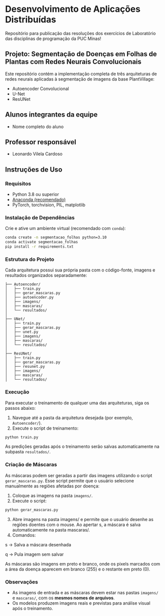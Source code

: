
# Desenvolvimento de Aplicações Distribuídas
Repositório para publicação das resoluções dos exercícios de Laboratório das disciplinas de programação da PUC Minas!

## Projeto: Segmentação de Doenças em Folhas de Plantas com Redes Neurais Convolucionais

Este repositório contém a implementação completa de três arquiteturas de redes neurais aplicadas à segmentação de imagens da base PlantVillage:

- Autoencoder Convolucional
- U-Net
- ResUNet

## Alunos integrantes da equipe

* Nome completo do aluno

## Professor responsável

- Leonardo Vilela Cardoso

## Instruções de Uso

### Requisitos

- Python 3.8 ou superior
- [Anaconda (recomendado)](https://www.anaconda.com/)
- PyTorch, torchvision, PIL, matplotlib

### Instalação de Dependências

Crie e ative um ambiente virtual (recomendado com `conda`):

```bash
conda create -n segmentacao_folhas python=3.10
conda activate segmentacao_folhas
pip install -r requirements.txt
```

### Estrutura do Projeto

Cada arquitetura possui sua própria pasta com o código-fonte, imagens e resultados organizados separadamente:

```
├── Autoencoder/
│   ├── train.py
│   ├── gerar_mascaras.py
│   ├── autoencoder.py
│   ├── imagens/
│   ├── mascaras/
│   └── resultados/
│
├── UNet/
│   ├── train.py
│   ├── gerar_mascaras.py
│   ├── unet.py
│   ├── imagens/
│   ├── mascaras/
│   └── resultados/
│
├── ResUNet/
│   ├── train.py
│   ├── gerar_mascaras.py
│   ├── resunet.py
│   ├── imagens/
│   ├── mascaras/
│   └── resultados/
```

### Execução

Para executar o treinamento de qualquer uma das arquiteturas, siga os passos abaixo:

1. Navegue até a pasta da arquitetura desejada (por exemplo, `Autoencoder/`).
2. Execute o script de treinamento:

```bash
python train.py
```

As predições geradas após o treinamento serão salvas automaticamente na subpasta `resultados/`.

### Criação de Máscaras

As máscaras podem ser geradas a partir das imagens utilizando o script `gerar_mascaras.py`. Esse script permite que o usuário selecione manualmente as regiões afetadas por doença:

1. Coloque as imagens na pasta `imagens/`.
2. Execute o script:

```bash
python gerar_mascaras.py
```

3. Abre imagens na pasta imagens/ e permite que o usuário desenhe as regiões doentes com o mouse. Ao apertar s, a máscara é salva automaticamente na pasta mascaras/.
4. Comandos:

s → Salva a máscara desenhada

q → Pula imagem sem salvar

As máscaras são imagens em preto e branco, onde os pixels marcados com a área da doença aparecem em branco (255) e o restante em preto (0).

### Observações

- As imagens de entrada e as máscaras devem estar nas pastas `imagens/` e `mascaras/`, com os **mesmos nomes de arquivos**.
- Os modelos produzem imagens reais e previstas para análise visual após o treinamento.
